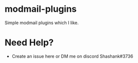 # modmail-plugins
Simple modmail plugins which I like.

# Need Help?
- Create an issue here or DM me on discord Shashank#3736
